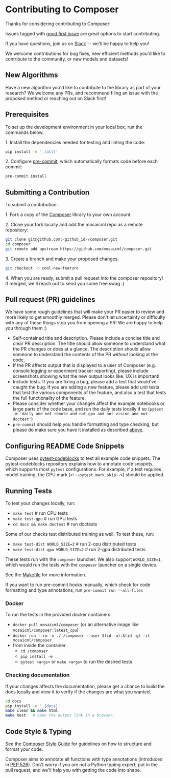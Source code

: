 # Contributing to Composer

Thanks for considering contributing to Composer!

Issues tagged with [good first issue](https://github.com/mosaicml/composer/issues?q=is%3Aissue+is%3Aopen+label%3A%22good+first+issue%22) are great options to start contributing.

If you have questions, join us on [Slack](https://join.slack.com/t/mosaicml-community/shared_invite/zt-w0tiddn9-WGTlRpfjcO9J5jyrMub1dg) -- we'll be happy to help you!

We welcome contributions for bug fixes, new efficient methods you'd like to contribute to the community, or new models and datasets!

## New Algorithms

Have a new algorithm you'd like to contribute to the library as part of your research? We welcome any PRs, and recommend filing an issue with the proposed method or reaching out on Slack first!

## Prerequisites

To set up the development environment in your local box, run the commands below.

1\. Install the dependencies needed for testing and linting the code:

<!--pytest.mark.skip-->
```bash
pip install -e '.[all]'
```

2\. Configure [pre-commit](https://pre-commit.com/), which automatically formats code before
each commit:

<!--pytest.mark.skip-->
```bash
pre-commit install
```

## Submitting a Contribution

To submit a contribution:

1\. Fork a copy of the [Composer](https://github.com/mosaicml/composer) library to your own account.

2\. Clone your fork locally and add the mosaicml repo as a remote repository:

<!--pytest.mark.skip-->
```bash
git clone git@github.com:<github_id>/composer.git
cd composer
git remote add upstream https://github.com/mosaicml/composer.git
```

3\. Create a branch and make your proposed changes.

<!--pytest.mark.skip-->
```bash
git checkout -b cool-new-feature
```

4\. When you are ready, submit a pull request into the composer repository! If merged, we'll reach out to send you some free swag :)

## Pull request (PR) guidelines

We have some rough guidelines that will make your PR easier to review and more likely to get smoothly merged. Please don't let uncertainty or difficulty with any of these things stop you from opening a PR! We are happy to help you through them :)
* Self-contained title and description. Please include a concise title and clear PR description. The title should allow someone to understand what the PR changes or does at a glance. The description should allow someone to understand the contents of the PR _without_ looking at the code.
* If the PR affects output that is displayed to a user of Composer (e.g. console logging or experiment tracker reporting), please include screenshots showing what the new output looks like. UX is important!
* Include tests. If you are fixing a bug, please add a test that would've caught the bug. If you are adding a new feature, please add unit tests that test the various components of the feature, and also a test that tests the full functionality of the feature.
* Please consider whether your changes affect the example notebooks or large parts of the code base, and run the daily tests locally if so (`pytest -m 'daily and not remote and not gpu and not vision and not doctest'`)
* `pre-commit` should help you handle formatting and type checking, but please do make sure you have it installed as described [above](#prerequisites).

## Configuring README Code Snippets

Composer uses [pytest-codeblocks](https://github.com/nschloe/pytest-codeblocks) to test all example code snippets. The pytest-codeblocks repository explains how to annotate code snippets, which supports most `pytest` configurations. For example, if a test requires model training, the GPU mark (`<!--pytest.mark.skip-->`) should be applied.

## Running Tests

To test your changes locally, run:

* `make test`  # run CPU tests
* `make test-gpu`  # run GPU tests
* `cd docs && make doctest`  # run doctests

Some of our checks test distributed training as well. To test these, run:

* `make test-dist WORLD_SIZE=2`  # run 2-cpu distributed tests
* `make test-dist-gpu WORLD_SIZE=2`  # run 2-gpu distributed tests

These tests run with the `composer` launcher. We also support `WORLD_SIZE=1`, which would run the tests with the `composer` launcher on a single device.

See the [Makefile](/Makefile) for more information.

If you want to run pre-commit hooks manually, which check for code formatting and type annotations, run `pre-commit run --all-files`

### Docker
To run the tests in the provided docker containers:

* `docker pull mosaicml/composer` (or an alternative image like `mosaicml/composer:latest_cpu`)
* `docker run --rm -v ./:/composer --user $(id -u):$(id -g) -it mosaicml/composer`
* from inside the container
    * `cd /composer`
    * `pip install -e .`
    * `pytest <args>` or `make <args>` to run the desired tests

### Checking documentation

If your changes affects the documentation, please get a chance to build the docs locally and view it to verify if the changes
are what you wanted.

```bash
cd docs
pip install -e '.[docs]'
make clean && make html
make host   # open the output link in a browser.
```


## Code Style & Typing

See the [Composer Style Guide](/STYLE_GUIDE.md) for guidelines on how to structure and format your code.

Composer aims to annotate all functions with type annotations (introduced in
[PEP 526](https://www.python.org/dev/peps/pep-0526/)). Don't worry if you are not a Python typing expert;
put in the pull request, and we'll help you with getting the code into shape.
